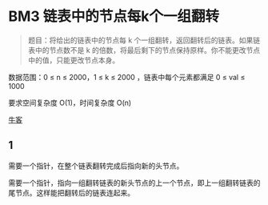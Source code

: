 # BM3 链表中的节点每k个一组翻转

> 题目：将给出的链表中的节点每 k 个一组翻转，返回翻转后的链表。如果链表中的节点数不是 k 的倍数，将最后剩下的节点保持原样。你不能更改节点中的值，只能更改节点本身。

数据范围：0 ≤ n ≤ 2000，1 ≤ k ≤ 2000 ，链表中每个元素都满足 0 ≤ val ≤ 1000

要求空间复杂度 O(1)，时间复杂度 O(n)

[牛客](https://www.nowcoder.com/practice/b49c3dc907814e9bbfa8437c251b028e)

## 1
需要一个指针，在整个链表翻转完成后指向新的头节点。

需要一个指针，指向一组翻转链表的新头节点的上一个节点，即上一组翻转链表的尾节点。这样能把翻转后的链表连起来。